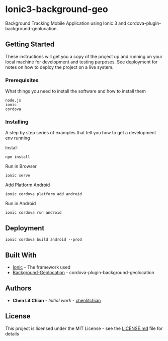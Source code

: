 # Ionic3-background-geo

Background Tracking Mobile Application using Ionic 3 and cordova-plugin-background-geolocation.

## Getting Started

These instructions will get you a copy of the project up and running on your local machine for development and testing purposes. See deployment for notes on how to deploy the project on a live system.

### Prerequisites

What things you need to install the software and how to install them

```
node.js
ionic
cordova
```

### Installing

A step by step series of examples that tell you how to get a development env running

Install

```
npm install
```

Run in Browser

```
ionic serve
```


Add Platform Android

```
ionic cordova platform add android
```


Run in Android

```
ionic cordova run android
```


## Deployment

```
ionic cordova build android --prod
```

## Built With

* [Ionic](https://ionicframework.com/docs/v3/) - The framework used
* [Background-Geolocation](https://github.com/mauron85/cordova-plugin-background-geolocation/) - cordova-plugin-background-geolocation

## Authors

* **Chen Lit Chian** - *Initial work* - [chenlitchian](https://github.com/chenlitchian/)


## License

This project is licensed under the MIT License - see the [LICENSE.md](LICENSE.md) file for details

